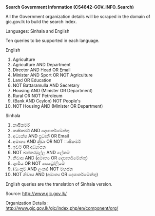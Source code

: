 **Search Government Information (CS4642-GOV_INFO_Search)**

All the Government organization details will be scraped in the 
domain of gic.gov.lk to build the search index.

Languages: Sinhala and English

Ten queries to be supported in each language.

English

1. Agriculture
2. Agriculture AND Department
3. Director AND Head OR Email
4. Minister AND Sport OR NOT Agriculture
5. Land OR Education
6. NOT Battaramulla AND Secretary
7. Housing AND (Minister OR Department)
8. Rural OR NOT Petroleum
9. (Bank AND Ceylon) NOT People's
10. NOT Housing AND (Minister OR Department)

Sinhala
1. කෘෂිකර්ම
2. කෘෂිකර්ම AND දෙපාර්තමේන්තු
3. අධ්‍යක්ෂ AND ප්‍රධානී OR Email
4. අමාත්‍ය AND ක්‍රීඩා OR NOT ෘෂිකර්ම
5. ඉඩම් OR අධ්‍යාපන
6. NOT බත්තරමුල්ල AND ලේකම්
7. නිවාස AND (අමාත්‍ය OR දෙපාර්තමේන්තු)
8. ග‍්‍රාමීය OR NOT පෙට්‍රෝලියම්
9. (බැංකුව AND ලංකා) NOT මහජන
10. NOT නිවාස AND (අමාත්‍ය OR දෙපාර්තමේන්තු)

English queries are the translation of Sinhala version.

Source: http://www.gic.gov.lk/

Organization Details : http://www.gic.gov.lk/gic/index.php/en/component/org/

